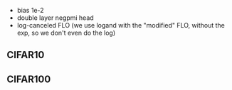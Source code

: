 - bias 1e-2
- double layer negpmi head
- log-canceled FLO (we use logand with the "modified" FLO, without the exp, so we don't even do the log)


## CIFAR10


## CIFAR100